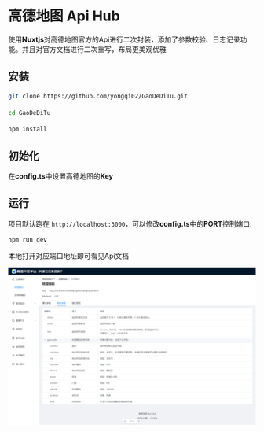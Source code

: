 # 高德地图 Api Hub

使用**Nuxtjs**对高德地图官方的Api进行二次封装，添加了参数校验、日志记录功能。并且对官方文档进行二次重写，布局更美观优雅

## 安装

```bash
git clone https://github.com/yongqi02/GaoDeDiTu.git

cd GaoDeDiTu

npm install
```

## 初始化

在**config.ts**中设置高德地图的**Key**

## 运行

项目默认跑在 `http://localhost:3000`，可以修改**config.ts**中的**PORT**控制端口:

```bash
npm run dev
```

本地打开对应端口地址即可看见Api文档

![](./demo.png)